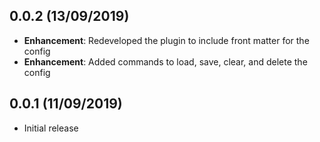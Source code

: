 ## 0.0.2 (13/09/2019)
* __Enhancement__: Redeveloped the plugin to include front matter for the config
* __Enhancement__: Added commands to load, save, clear, and delete the config

## 0.0.1 (11/09/2019)
* Initial release